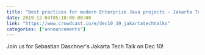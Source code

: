 ```yaml
---
title: "Best practices for modern Enterprise Java projects - Jakarta Tech Talk"
date: 2019-12-04T05:10:00-00:00
link: "https://www.crowdcast.io/e/dec10_19_jakartatechtalks"
categories: ["announcements"]
---
```


Join us for Sebastian Daschner's Jakarta Tech Talk on Dec 10!